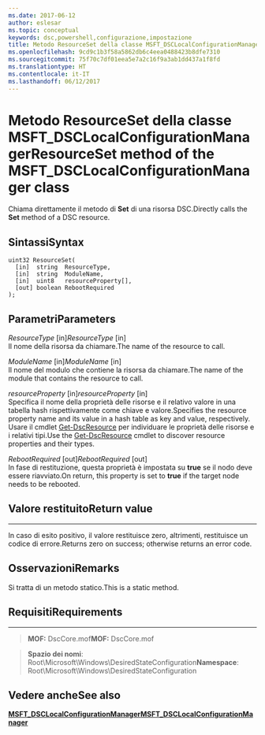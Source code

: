 ```yaml
---
ms.date: 2017-06-12
author: eslesar
ms.topic: conceptual
keywords: dsc,powershell,configurazione,impostazione
title: Metodo ResourceSet della classe MSFT_DSCLocalConfigurationManager
ms.openlocfilehash: 9cd9c1b3f58a5862db6c4eea0488423b8dfe7310
ms.sourcegitcommit: 75f70c7df01eea5e7a2c16f9a3ab1dd437a1f8fd
ms.translationtype: HT
ms.contentlocale: it-IT
ms.lasthandoff: 06/12/2017
---
```

# <a name="resourceset-method-of-the-msftdsclocalconfigurationmanager-class"></a><span data-ttu-id="884ba-103">Metodo ResourceSet della classe MSFT_DSCLocalConfigurationManager</span><span class="sxs-lookup"><span data-stu-id="884ba-103">ResourceSet method of the MSFT_DSCLocalConfigurationManager class</span></span>

<span data-ttu-id="884ba-104">Chiama direttamente il metodo di **Set** di una risorsa DSC.</span><span class="sxs-lookup"><span data-stu-id="884ba-104">Directly calls the **Set** method of a DSC resource.</span></span>

<a name="syntax"></a><span data-ttu-id="884ba-105">Sintassi</span><span class="sxs-lookup"><span data-stu-id="884ba-105">Syntax</span></span>
------

```mof
uint32 ResourceSet(
  [in]  string  ResourceType,
  [in]  string  ModuleName,
  [in]  uint8   resourceProperty[],
  [out] boolean RebootRequired
);
```

<a name="parameters"></a><span data-ttu-id="884ba-106">Parametri</span><span class="sxs-lookup"><span data-stu-id="884ba-106">Parameters</span></span>
----------

<span data-ttu-id="884ba-107">*ResourceType* \[in\]</span><span class="sxs-lookup"><span data-stu-id="884ba-107">*ResourceType* \[in\]</span></span>  
<span data-ttu-id="884ba-108">Il nome della risorsa da chiamare.</span><span class="sxs-lookup"><span data-stu-id="884ba-108">The name of the resource to call.</span></span>

<span data-ttu-id="884ba-109">*ModuleName* \[in\]</span><span class="sxs-lookup"><span data-stu-id="884ba-109">*ModuleName* \[in\]</span></span>  
<span data-ttu-id="884ba-110">Il nome del modulo che contiene la risorsa da chiamare.</span><span class="sxs-lookup"><span data-stu-id="884ba-110">The name of the module that contains the resource to call.</span></span>

<span data-ttu-id="884ba-111">*resourceProperty* \[in\]</span><span class="sxs-lookup"><span data-stu-id="884ba-111">*resourceProperty* \[in\]</span></span>  
<span data-ttu-id="884ba-112">Specifica il nome della proprietà delle risorse e il relativo valore in una tabella hash rispettivamente come chiave e valore.</span><span class="sxs-lookup"><span data-stu-id="884ba-112">Specifies the resource property name and its value in a hash table as key and value, respectively.</span></span> <span data-ttu-id="884ba-113">Usare il cmdlet [Get-DscResource](https://technet.microsoft.com/en-us/library/dn521625.aspx) per individuare le proprietà delle risorse e i relativi tipi.</span><span class="sxs-lookup"><span data-stu-id="884ba-113">Use the [Get-DscResource](https://technet.microsoft.com/en-us/library/dn521625.aspx) cmdlet to discover resource properties and their types.</span></span>

<span data-ttu-id="884ba-114">*RebootRequired* \[out\]</span><span class="sxs-lookup"><span data-stu-id="884ba-114">*RebootRequired* \[out\]</span></span>  
<span data-ttu-id="884ba-115">In fase di restituzione, questa proprietà è impostata su **true** se il nodo deve essere riavviato.</span><span class="sxs-lookup"><span data-stu-id="884ba-115">On return, this property is set to **true** if the target node needs to be rebooted.</span></span>

## <a name="return-value"></a><span data-ttu-id="884ba-116">Valore restituito</span><span class="sxs-lookup"><span data-stu-id="884ba-116">Return value</span></span>
------------

<span data-ttu-id="884ba-117">In caso di esito positivo, il valore restituisce zero, altrimenti, restituisce un codice di errore.</span><span class="sxs-lookup"><span data-stu-id="884ba-117">Returns zero on success; otherwise returns an error code.</span></span>

## <a name="remarks"></a><span data-ttu-id="884ba-118">Osservazioni</span><span class="sxs-lookup"><span data-stu-id="884ba-118">Remarks</span></span>

<span data-ttu-id="884ba-119">Si tratta di un metodo statico.</span><span class="sxs-lookup"><span data-stu-id="884ba-119">This is a static method.</span></span>

## <a name="requirements"></a><span data-ttu-id="884ba-120">Requisiti</span><span class="sxs-lookup"><span data-stu-id="884ba-120">Requirements</span></span>
------------
><span data-ttu-id="884ba-121">**MOF:** DscCore.mof</span><span class="sxs-lookup"><span data-stu-id="884ba-121">**MOF:** DscCore.mof</span></span>

><span data-ttu-id="884ba-122">**Spazio dei nomi**: Root\Microsoft\Windows\DesiredStateConfiguration</span><span class="sxs-lookup"><span data-stu-id="884ba-122">**Namespace**: Root\Microsoft\Windows\DesiredStateConfiguration</span></span>


## <a name="see-also"></a><span data-ttu-id="884ba-123">Vedere anche</span><span class="sxs-lookup"><span data-stu-id="884ba-123">See also</span></span>


[<span data-ttu-id="884ba-124">**MSFT_DSCLocalConfigurationManager**</span><span class="sxs-lookup"><span data-stu-id="884ba-124">**MSFT_DSCLocalConfigurationManager**</span></span>](msft-dsclocalconfigurationmanager.md)

 

 



